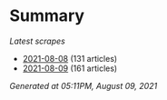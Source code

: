 # Summary
*Latest scrapes*
* [2021-08-08](https://github.com/nuuuwan/news_lk/blob/data/news_lk.2021-08-08.json) (131 articles)
* [2021-08-09](https://github.com/nuuuwan/news_lk/blob/data/news_lk.2021-08-09.json) (161 articles)

*Generated at 05:11PM, August 09, 2021*
